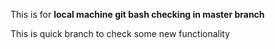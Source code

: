 This is for **local machine git bash checking in master branch**

This is quick branch to check some new functionality
